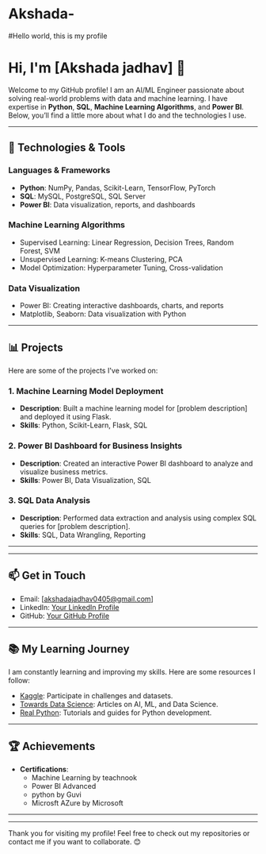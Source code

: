 # Akshada-
#Hello world, this is my profile
# Hi, I'm [Akshada jadhav] 👋

Welcome to my GitHub profile! I am an AI/ML Engineer passionate about solving real-world problems with data and machine learning. I have expertise in **Python**, **SQL**, **Machine Learning Algorithms**, and **Power BI**. Below, you’ll find a little more about what I do and the technologies I use.

---

## 🚀 Technologies & Tools

### Languages & Frameworks
- **Python**: NumPy, Pandas, Scikit-Learn, TensorFlow, PyTorch
- **SQL**: MySQL, PostgreSQL, SQL Server
- **Power BI**: Data visualization, reports, and dashboards

### Machine Learning Algorithms
- Supervised Learning: Linear Regression, Decision Trees, Random Forest, SVM
- Unsupervised Learning: K-means Clustering, PCA
- Model Optimization: Hyperparameter Tuning, Cross-validation

### Data Visualization
- Power BI: Creating interactive dashboards, charts, and reports
- Matplotlib, Seaborn: Data visualization with Python

---

## 📊 Projects

Here are some of the projects I've worked on:

### 1. **Machine Learning Model Deployment** 
- **Description**: Built a machine learning model for [problem description] and deployed it using Flask.
- **Skills**: Python, Scikit-Learn, Flask, SQL
 <!-- You can replace with actual image URL -->

### 2. **Power BI Dashboard for Business Insights**
- **Description**: Created an interactive Power BI dashboard to analyze and visualize business metrics.
- **Skills**: Power BI, Data Visualization, SQL
 <!-- You can replace with actual image URL -->

### 3. **SQL Data Analysis**
- **Description**: Performed data extraction and analysis using complex SQL queries for [problem description].
- **Skills**: SQL, Data Wrangling, Reporting

---



---

## 📫 Get in Touch

- Email: [akshadajadhav0405@gmail.com]
- LinkedIn: [Your LinkedIn Profile](https://www.linkedin.com/in/your-profile)
- GitHub: [Your GitHub Profile](https://github.com/your-profile)

---

## 📚 My Learning Journey

I am constantly learning and improving my skills. Here are some resources I follow:
- [Kaggle](https://www.kaggle.com/): Participate in challenges and datasets.
- [Towards Data Science](https://towardsdatascience.com/): Articles on AI, ML, and Data Science.
- [Real Python](https://realpython.com/): Tutorials and guides for Python development.

---

## 🏆 Achievements


- **Certifications**: 
  - Machine Learning by teachnook
  - Power BI Advanced
  - python by Guvi
  - Microsft AZure by Microsoft

---

 <!-- You can replace this with your image URL -->

---

Thank you for visiting my profile! Feel free to check out my repositories or contact me if you want to collaborate. 😊
